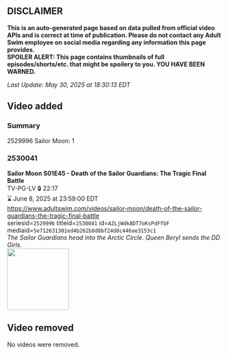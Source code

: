 ## DISCLAIMER
**This is an auto-generated page based on data pulled from official video APIs and is correct at time of publication. Please do not contact any Adult Swim employee on social media regarding any information this page provides.**  
**SPOILER ALERT: This page contains thumbnails of full episodes/shorts/etc. that might be spoilery to you. YOU HAVE BEEN WARNED.**  

_Last Update: May 30, 2025 at 18:30:13 EDT_
## Video added
### Summary
2529996 Sailor Moon: 1  
### 2530041
**Sailor Moon S01E45 - Death of the Sailor Guardians: The Tragic Final Battle**  
TV-PG-LV 🔒 22:17  
⌛ June 8, 2025 at 23:59:00 EDT  
https://www.adultswim.com/videos/sailor-moon/death-of-the-sailor-guardians-the-tragic-final-battle  
seriesid=`2529996` titleid=`2530041` id=`AZLjWdk8DT7oKsPdFfbF` mediaid=`5e712631301ed4b262b8d8bf24d8c446ae3153c1`  
_The Sailor Guardians head into the Arctic Circle. Queen Beryl sends the DD Girls._  
<a href="https://media.cdn.adultswim.com/uploads/20241108/thumbnails/2_24118222405-SailorMoon-Ep045-1920x1080..jpg"><img src="https://media.cdn.adultswim.com/uploads/20241108/thumbnails/2_24118222405-SailorMoon-Ep045-1920x1080..jpg" height="144px" /></a>
## Video removed
No videos were removed.  
